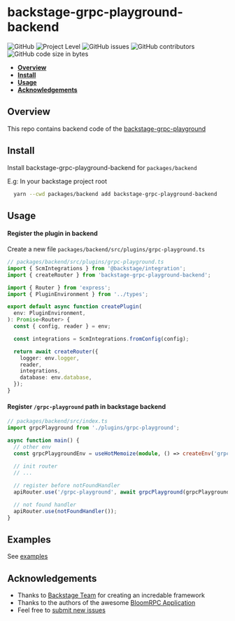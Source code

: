 # backstage-grpc-playground-backend

![GitHub](https://img.shields.io/github/license/zalopay-oss/backstage-grpc-playground-backend) ![Project Level](https://img.shields.io/badge/level-beta-yellowgreen) ![GitHub issues](https://img.shields.io/github/issues/zalopay-oss/backstage-grpc-playground-backend) ![GitHub contributors](https://img.shields.io/github/contributors-anon/zalopay-oss/backstage-grpc-playground-backend?color=blue) ![GitHub code size in bytes](https://img.shields.io/github/languages/code-size/zalopay-oss/backstage-grpc-playground-backend)

<!-- TOC -->
- [**Overview**](#overview)
- [**Install**](#install)
- [**Usage**](#usage)
- [**Acknowledgements**](#acknowledgements)

## Overview

This repo contains backend code of the [backstage-grpc-playground](https://github.com/zalopay-oss/backstage-grpc-playground.git)

## Install

Install backstage-grpc-playground-backend for `packages/backend`

E.g: In your backstage project root

```zsh
  yarn --cwd packages/backend add backstage-grpc-playground-backend
```

## Usage

#### Register the plugin in backend

Create a new file `packages/backend/src/plugins/grpc-playground.ts`

```typescript
// packages/backend/src/plugins/grpc-playground.ts
import { ScmIntegrations } from '@backstage/integration';
import { createRouter } from 'backstage-grpc-playground-backend';

import { Router } from 'express';
import { PluginEnvironment } from '../types';

export default async function createPlugin(
  env: PluginEnvironment,
): Promise<Router> {
  const { config, reader } = env;

  const integrations = ScmIntegrations.fromConfig(config);

  return await createRouter({
    logger: env.logger,
    reader,
    integrations,
    database: env.database,
  });
}
```

#### Register `/grpc-playground` path in backstage backend

```typescript
// packages/backend/src/index.ts
import grpcPlayground from './plugins/grpc-playground';

async function main() {
  // other env
  const grpcPlaygroundEnv = useHotMemoize(module, () => createEnv('grpc-playground'));
  
  // init router
  // ...

  // register before notFoundHandler  
  apiRouter.use('/grpc-playground', await grpcPlayground(grpcPlaygroundEnv));

  // not found handler
  apiRouter.use(notFoundHandler());
}
```

## Examples

See [examples](https://github.com/zalopay-oss/backstage-grpc-playground#examples)

## Acknowledgements

- Thanks to [Backstage Team](https://github.com/backstage/backstage) for creating an incredable framework
- Thanks to the authors of the awesome [BloomRPC Application](https://github.com/bloomrpc/bloomrpc)
- Feel free to [submit new issues](https://github.com/zalopay-oss/backstage-grpc-playground-backend/issues/new)

